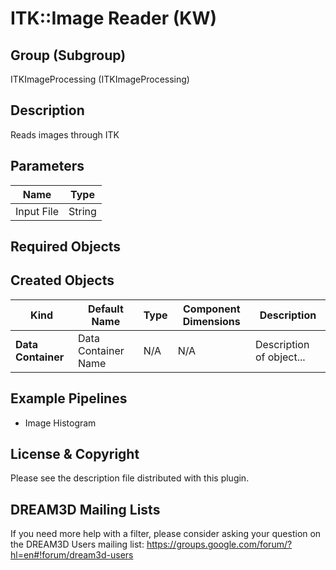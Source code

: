 # ITK::Image Reader (KW)  #


## Group (Subgroup) ##

ITKImageProcessing (ITKImageProcessing)

## Description ##

Reads images through ITK

## Parameters ##

| Name             | Type |
|------------------|------|
| Input File | String | Path to the input file to read. |

## Required Objects ##

## Created Objects ##

| Kind | Default Name | Type | Component Dimensions | Description |
|------|--------------|------|----------------------|-------------|
| **Data Container** | Data Container Name | N/A | N/A | Description of object... |

## Example Pipelines ##

+ Image Histogram

## License & Copyright ##

Please see the description file distributed with this plugin.

## DREAM3D Mailing Lists ##

If you need more help with a filter, please consider asking your question on the DREAM3D Users mailing list:
https://groups.google.com/forum/?hl=en#!forum/dream3d-users
